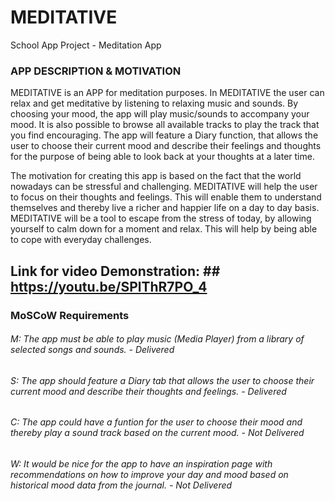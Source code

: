 # MEDITATIVE
School App Project - Meditation App

### APP DESCRIPTION & MOTIVATION ###
MEDITATIVE is an APP for meditation purposes. In MEDITATIVE the user can relax and get meditative by listening to relaxing music and sounds.
By choosing your mood, the app will play music/sounds to accompany your mood. It is also possible to browse all available tracks to play the track that you find encouraging.
The app will feature a Diary function, that allows the user to choose their current mood and describe their feelings and thoughts for the purpose of being able to look back at your thoughts at a later time.

The motivation for creating this app is based on the fact that the world nowadays can be stressful and challenging. MEDITATIVE will help the user to focus on their thoughts and feelings.
This will enable them to understand themselves and thereby live a richer and happier life on a day to day basis. 
MEDITATIVE will be a tool to escape from the stress of today, by allowing yourself to calm down for a moment and relax. This will help by being able to cope with everyday challenges.

## Link for video Demonstration: ## https://youtu.be/SPlThR7PO_4

### MoSCoW Requirements ###
###### M: The app must be able to play music (Media Player) from a library of selected songs and sounds. - Delivered ######
###### S: The app should feature a Diary tab that allows the user to choose their current mood and describe their thoughts and feelings. - Delivered  ######
###### C: The app could have a funtion for the user to choose their mood and thereby play a sound track based on the current mood. - Not Delivered ######
###### W: It would be nice for the app to have an inspiration page with recommendations on how to improve your day and mood based on historical mood data from the journal. - Not Delivered  ######

